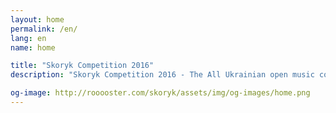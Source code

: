 ```yaml
---
layout: home
permalink: /en/
lang: en
name: home

title: "Skoryk Competition 2016"
description: "Skoryk Competition 2016 - The All Ukrainian open music competition, named after Myroslav Skoryk"

og-image: http://rooooster.com/skoryk/assets/img/og-images/home.png
---
```

